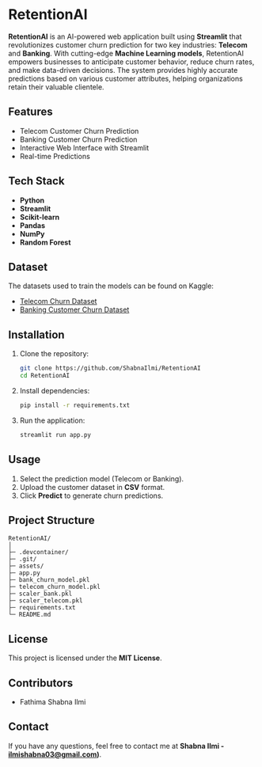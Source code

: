 # RetentionAI

**RetentionAI** is an AI-powered web application built using **Streamlit** that revolutionizes customer churn prediction for two key industries: **Telecom** and **Banking**. With cutting-edge **Machine Learning models**, RetentionAI empowers businesses to anticipate customer behavior, reduce churn rates, and make data-driven decisions. The system provides highly accurate predictions based on various customer attributes, helping organizations retain their valuable clientele.

## Features
- Telecom Customer Churn Prediction
- Banking Customer Churn Prediction
- Interactive Web Interface with Streamlit
- Real-time Predictions

## Tech Stack
- **Python**
- **Streamlit**
- **Scikit-learn**
- **Pandas**
- **NumPy**
- **Random Forest**

## Dataset
The datasets used to train the models can be found on Kaggle:
- [Telecom Churn Dataset](https://www.kaggle.com/code/ybifoundation/telecom-customer-churn-prediction)
- [Banking Customer Churn Dataset](https://www.kaggle.com/datasets/saurabhbadole/bank-customer-churn-prediction-dataset)

## Installation
1. Clone the repository:
   ```bash
   git clone https://github.com/ShabnaIlmi/RetentionAI
   cd RetentionAI
   ```

2. Install dependencies:
   ```bash
   pip install -r requirements.txt
   ```

3. Run the application:
   ```bash
   streamlit run app.py
   ```

## Usage
1. Select the prediction model (Telecom or Banking).
2. Upload the customer dataset in **CSV** format.
3. Click **Predict** to generate churn predictions.

## Project Structure
```
RetentionAI/
│
├─ .devcontainer/      
├─ .git/               
├─ assets/             
├─ app.py              
├─ bank_churn_model.pkl 
├─ telecom_churn_model.pkl 
├─ scaler_bank.pkl      
├─ scaler_telecom.pkl  
├─ requirements.txt     
└─ README.md           
```

## License
This project is licensed under the **MIT License**.

## Contributors
- Fathima Shabna Ilmi

## Contact
If you have any questions, feel free to contact me at **Shabna Ilmi - ilmishabna03@gmail.com)**.

